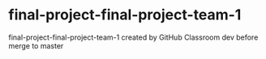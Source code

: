 # final-project-final-project-team-1
final-project-final-project-team-1 created by GitHub Classroom
dev before merge to master
